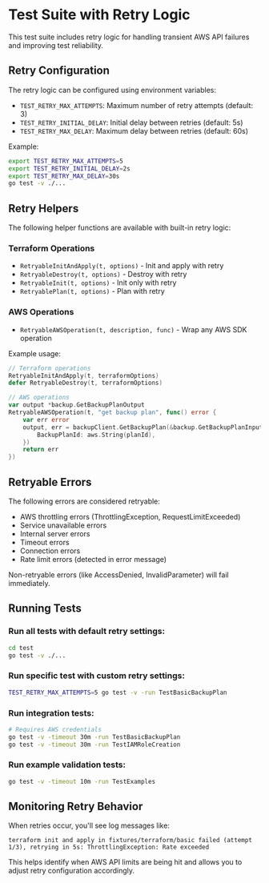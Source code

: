 # Test Suite with Retry Logic

This test suite includes retry logic for handling transient AWS API failures and improving test reliability.

## Retry Configuration

The retry logic can be configured using environment variables:

- `TEST_RETRY_MAX_ATTEMPTS`: Maximum number of retry attempts (default: 3)
- `TEST_RETRY_INITIAL_DELAY`: Initial delay between retries (default: 5s)
- `TEST_RETRY_MAX_DELAY`: Maximum delay between retries (default: 60s)

Example:
```bash
export TEST_RETRY_MAX_ATTEMPTS=5
export TEST_RETRY_INITIAL_DELAY=2s
export TEST_RETRY_MAX_DELAY=30s
go test -v ./...
```

## Retry Helpers

The following helper functions are available with built-in retry logic:

### Terraform Operations
- `RetryableInitAndApply(t, options)` - Init and apply with retry
- `RetryableDestroy(t, options)` - Destroy with retry
- `RetryableInit(t, options)` - Init only with retry
- `RetryablePlan(t, options)` - Plan with retry

### AWS Operations
- `RetryableAWSOperation(t, description, func)` - Wrap any AWS SDK operation

Example usage:
```go
// Terraform operations
RetryableInitAndApply(t, terraformOptions)
defer RetryableDestroy(t, terraformOptions)

// AWS operations
var output *backup.GetBackupPlanOutput
RetryableAWSOperation(t, "get backup plan", func() error {
    var err error
    output, err = backupClient.GetBackupPlan(&backup.GetBackupPlanInput{
        BackupPlanId: aws.String(planId),
    })
    return err
})
```

## Retryable Errors

The following errors are considered retryable:
- AWS throttling errors (ThrottlingException, RequestLimitExceeded)
- Service unavailable errors
- Internal server errors
- Timeout errors
- Connection errors
- Rate limit errors (detected in error message)

Non-retryable errors (like AccessDenied, InvalidParameter) will fail immediately.

## Running Tests

### Run all tests with default retry settings:
```bash
cd test
go test -v ./...
```

### Run specific test with custom retry settings:
```bash
TEST_RETRY_MAX_ATTEMPTS=5 go test -v -run TestBasicBackupPlan
```

### Run integration tests:
```bash
# Requires AWS credentials
go test -v -timeout 30m -run TestBasicBackupPlan
go test -v -timeout 30m -run TestIAMRoleCreation
```

### Run example validation tests:
```bash
go test -v -timeout 10m -run TestExamples
```

## Monitoring Retry Behavior

When retries occur, you'll see log messages like:
```
terraform init and apply in fixtures/terraform/basic failed (attempt 1/3), retrying in 5s: ThrottlingException: Rate exceeded
```

This helps identify when AWS API limits are being hit and allows you to adjust retry configuration accordingly.
